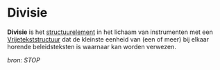 # Divisie 

**Divisie** is het [structuurelement](#begrip-structuurelementen) in het lichaam van instrumenten met een [Vrijetekststructuur](#begrip-vrijetekststructuur) 
dat de kleinste eenheid van (een of meer) bij elkaar horende beleidsteksten is waarnaar kan worden verwezen.

*bron: STOP*
